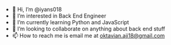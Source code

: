 - 👋 Hi, I’m @iyans018
- 👀 I’m interested in Back End Engineer
- 🌱 I’m currently learning Python and JavaScript
- 💞️ I’m looking to collaborate on anything about back end stuff
- 📫 How to reach me is email me at oktavian.aji18@gmail.com

<!---
iyans018/iyans018 is a ✨ special ✨ repository because its `README.md` (this file) appears on your GitHub profile.
You can click the Preview link to take a look at your changes.
--->
